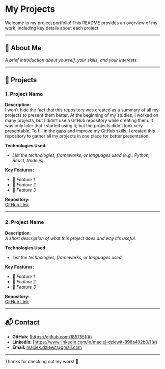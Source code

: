 # My Projects

Welcome to my project portfolio! This README provides an overview of my work, including key details about each project.

---

## 🚀 About Me
_A brief introduction about yourself, your skills, and your interests._

---

## 📌 Projects

### 1. Project Name
**Description:**  
I won’t hide the fact that this repository was created as a summary of all my projects to present them better. At the beginning of my studies, I worked on many projects, but I didn’t use a GitHub repository while creating them. It was only later that I started using it, but the projects didn’t look very presentable. To fill in the gaps and improve my GitHub skills, I created this repository to gather all my projects in one place for better presentation.

**Technologies Used:**  
- _List the technologies, frameworks, or languages used (e.g., Python, React, Node.js)_

**Key Features:**  
- 🔹 _Feature 1_  
- 🔹 _Feature 2_  
- 🔹 _Feature 3_  

**Repository:**  
[GitHub Link](https://github.com/185755/Portfolio)  

---

### 2. Project Name
**Description:**  
_A short description of what this project does and why it’s useful._

**Technologies Used:**  
- _List the technologies, frameworks, or languages used._

**Key Features:**  
- 🔹 _Feature 1_  
- 🔹 _Feature 2_  
- 🔹 _Feature 3_  

**Repository:**  
[GitHub Link](#)  

---

## 📬 Contact  

- **GitHub:** [https://github.com/185755](#)  
- **LinkedIn:** [https://www.linkedin.com/in/maciej-dziewit-898a402b0/](#)  
- **Email:** maciek.dziewit@gmail.com  

---

Thanks for checking out my work! 🚀
